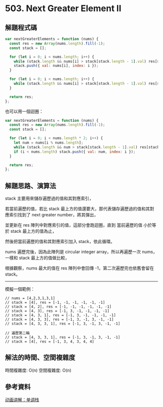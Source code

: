 # 503. Next Greater Element II

## 解題程式碼

```javascript
var nextGreaterElements = function (nums) {
  const res = new Array(nums.length).fill(-1);
  const stack = [];

  for (let i = 0; i < nums.length; i++) {
    while (stack.length && nums[i] > stack[stack.length - 1].val) res[stack.pop()?.index] = nums[i];
    stack.push({ val: nums[i], index: i });
  }

  for (let i = 0; i < nums.length; i++) {
    while (stack.length && nums[i] > stack[stack.length - 1].val) res[stack.pop()?.index] = nums[i];
  }

  return res;
};
```

也可以用一個迴圈：

```javascript
var nextGreaterElements = function (nums) {
  const res = new Array(nums.length).fill(-1);
  const stack = [];

  for (let i = 0; i < nums.length * 2; i++) {
    let num = nums[i % nums.length];
    while (stack.length && num > stack[stack.length - 1].val) res[stack.pop()?.index] = num;
    if (i < nums.length) stack.push({ val: num, index: i });
  }

  return res;
};
```

## 解題思路、演算法

stack 主要用來儲存遍歷過的值和其對應索引，

若當前遍歷的值，若比 stack 最上方的值還要大，那代表儲存遍歷過的值和其對應索引找到了 next greater number，將其彈出，

並更新在 res 陣列中對應索引的值，這部分會跑迴圈，直到 當前遍歷的值 小於等於 stack 最上方的值為止，

然後把當前遍歷的值和其對應索引加入 stack，依此循環。

nums 遍歷完後，因為此陣列是 circular integer array，所以再遍歷一次 nums，一樣和 stack 最上方的值做比較，

根據觀察，nums 最大的值在 res 陣列中會回傳 -1，第二次遍歷完也依舊會留在 stack。

---

模擬一個範例：

```
// nums = [4,2,3,1,3,1]
// stack = [4], res = [-1, -1, -1, -1, -1, -1]
// stack = [4, 2], res = [-1, -1, -1, -1, -1, -1]
// stack = [4, 3], res = [-1, 3, -1, -1, -1, -1]
// stack = [4, 3, 1], res = [-1, 3, -1, -1, -1, -1]
// stack = [4, 3, 3], res = [-1, 3, -1, 3, -1, -1]
// stack = [4, 3, 3, 1], res = [-1, 3, -1, 3, -1, -1]

// 遍歷第二輪
// stack = [4, 3, 3, 1], res = [-1, 3, -1, 3, -1, -1]
// stack = [4], res = [-1, 3, 4, 3, 4, 4]
```

## 解法的時間、空間複雜度

時間複雜度: O(n)
空間複雜度: O(n)

## 參考資料

[动画讲解：单调栈](https://leetcode.cn/problems/next-greater-element-ii/solutions/638017/dong-hua-jiang-jie-dan-diao-zhan-by-fuxu-4z2g/)
